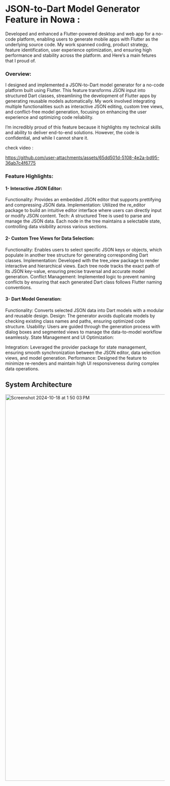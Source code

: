 # JSON-to-Dart Model Generator Feature in Nowa : 
Developed and enhanced a Flutter-powered desktop and web app for a no-code platform, enabling users to generate mobile apps with Flutter as the underlying source code. My work spanned coding, product strategy, feature identification, user experience optimization, and ensuring high performance and stability across the platform. and Here’s a main fetures that I proud of.

### Overview:
I designed and implemented a JSON-to-Dart model generator for a no-code platform built using Flutter. This feature transforms JSON input into structured Dart classes, streamlining the development of Flutter apps by generating reusable models automatically. My work involved integrating multiple functionalities such as interactive JSON editing, custom tree views, and conflict-free model generation, focusing on enhancing the user experience and optimizing code reliability.

I’m incredibly proud of this feature because it highlights my technical skills and ability to deliver end-to-end solutions. However, the code is confidential, and while I cannot share it.


check video : 

https://github.com/user-attachments/assets/65dd501d-5108-4e2a-bd95-36ab7c4f6775





### Feature Highlights:

#### 1- Interactive JSON Editor:

Functionality: Provides an embedded JSON editor that supports prettifying and compressing JSON data.
Implementation: Utilized the re_editor package to build an intuitive editor interface where users can directly input or modify JSON content.
Tech: A structured Tree<JsonNode> is used to parse and manage the JSON data. Each node in the tree maintains a selectable state, controlling data visibility across various sections.

#### 2- Custom Tree Views for Data Selection:

Functionality: Enables users to select specific JSON keys or objects, which populate in another tree structure for generating corresponding Dart classes.
Implementation: Developed with the tree_view package to render interactive and hierarchical views. Each tree node tracks the exact path of its JSON key-value, ensuring precise traversal and accurate model generation.
Conflict Management: Implemented logic to prevent naming conflicts by ensuring that each generated Dart class follows Flutter naming conventions.


#### 3- Dart Model Generation:

Functionality: Converts selected JSON data into Dart models with a modular and reusable design.
Design: The generator avoids duplicate models by checking existing class names and paths, ensuring optimized code structure.
Usability: Users are guided through the generation process with dialog boxes and segmented views to manage the data-to-model workflow seamlessly.
State Management and UI Optimization:

Integration: Leveraged the provider package for state management, ensuring smooth synchronization between the JSON editor, data selection views, and model generation.
Performance: Designed the feature to minimize re-renders and maintain high UI responsiveness during complex data operations.



## System Architecture

<img width="1217" alt="Screenshot 2024-10-18 at 1 50 03 PM" src="https://github.com/user-attachments/assets/bdc60311-b08e-44ae-9fce-f13f8c746904">


